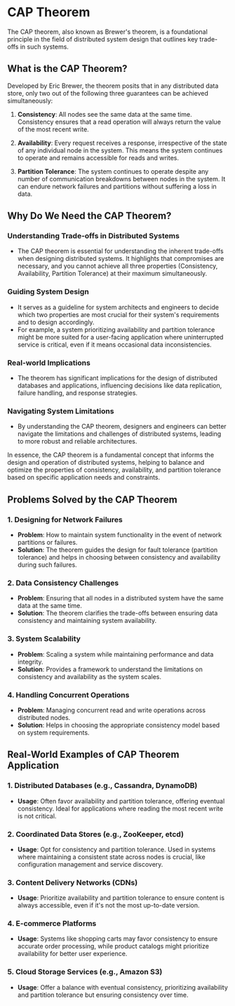 # CAP Theorem

The CAP theorem, also known as Brewer's theorem, is a foundational principle in the field of distributed system design
that outlines key trade-offs in such systems.

## What is the CAP Theorem?

Developed by Eric Brewer, the theorem posits that in any distributed data store, only two out of the following three
guarantees can be achieved simultaneously:

1. **Consistency**: All nodes see the same data at the same time. Consistency ensures that a read operation will always
return the value of the most recent write.

2. **Availability**: Every request receives a response, irrespective of the state of any individual node in the system.
This means the system continues to operate and remains accessible for reads and writes.

3. **Partition Tolerance**: The system continues to operate despite any number of communication breakdowns between nodes in the system.
It can endure network failures and partitions without suffering a loss in data.

## Why Do We Need the CAP Theorem?

### Understanding Trade-offs in Distributed Systems
- The CAP theorem is essential for understanding the inherent trade-offs when designing distributed systems.
It highlights that compromises are necessary, and you cannot achieve all three properties (Consistency, Availability, Partition Tolerance) at their maximum simultaneously.

### Guiding System Design
- It serves as a guideline for system architects and engineers to decide which two properties are most crucial for their system's requirements and to design accordingly.
- For example, a system prioritizing availability and partition tolerance might be more suited for a user-facing application
where uninterrupted service is critical, even if it means occasional data inconsistencies.

### Real-world Implications
- The theorem has significant implications for the design of distributed databases and applications, influencing decisions
like data replication, failure handling, and response strategies.

### Navigating System Limitations
- By understanding the CAP theorem, designers and engineers can better navigate the limitations and challenges of distributed systems,
leading to more robust and reliable architectures.

In essence, the CAP theorem is a fundamental concept that informs the design and operation of distributed systems,
helping to balance and optimize the properties of consistency, availability, and partition tolerance based on specific application needs and constraints.

## Problems Solved by the CAP Theorem

### 1. **Designing for Network Failures**
- **Problem**: How to maintain system functionality in the event of network partitions or failures.
- **Solution**: The theorem guides the design for fault tolerance (partition tolerance) and helps in choosing between consistency and availability during such failures.

### 2. **Data Consistency Challenges**
- **Problem**: Ensuring that all nodes in a distributed system have the same data at the same time.
- **Solution**: The theorem clarifies the trade-offs between ensuring data consistency and maintaining system availability.

### 3. **System Scalability**
- **Problem**: Scaling a system while maintaining performance and data integrity.
- **Solution**: Provides a framework to understand the limitations on consistency and availability as the system scales.

### 4. **Handling Concurrent Operations**
- **Problem**: Managing concurrent read and write operations across distributed nodes.
- **Solution**: Helps in choosing the appropriate consistency model based on system requirements.

## Real-World Examples of CAP Theorem Application

### 1. **Distributed Databases (e.g., Cassandra, DynamoDB)**
- **Usage**: Often favor availability and partition tolerance, offering eventual consistency. Ideal for applications where reading the most recent write is not critical.

### 2. **Coordinated Data Stores (e.g., ZooKeeper, etcd)**
- **Usage**: Opt for consistency and partition tolerance. Used in systems where maintaining a consistent state across nodes is crucial, like configuration management and service discovery.

### 3. **Content Delivery Networks (CDNs)**
- **Usage**: Prioritize availability and partition tolerance to ensure content is always accessible, even if it's not the most up-to-date version.

### 4. **E-commerce Platforms**
- **Usage**: Systems like shopping carts may favor consistency to ensure accurate order processing, while product catalogs might prioritize availability for better user experience.

### 5. **Cloud Storage Services (e.g., Amazon S3)**
- **Usage**: Offer a balance with eventual consistency, prioritizing availability and partition tolerance but ensuring consistency over time.
